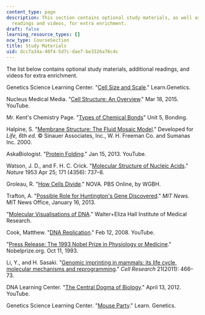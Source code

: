 ```yaml
---
content_type: page
description: This section contains optional study materials, as well as additional
  readings and videos, for extra enrichment.
draft: false
learning_resource_types: []
ocw_type: CourseSection
title: Study Materials
uid: dcc7a34a-40f4-5d7c-dae7-be3326a76c4c
---
```

The list below contains optional study materials, additional readings, and videos for extra enrichment.

Genetics Science Learning Center. "[Cell Size and Scale](https://learn.genetics.utah.edu/content/cells/scale/)." Learn.Genetics.

Nucleus Medical Media. "[Cell Structure: An Overview](https://www.youtube.com/watch?v=URUJD5NEXC8)." Mar 18, 2015. YouTube. 

Mr. Kent's Chemistry Page. "[Types of Chemical Bonds](http://www.kentchemistry.com/links/bonding/typesofBonds.htm)" Unit 5, Bonding.

Halpine, S. "[Membrane Structure: The Fluid Mosaic Model](http://www.susanahalpine.com/anim/Life/memb.htm)." Developed for *Life, 6th ed.* © Sinauer Associates, Inc., W. H. Freeman Co. and Sumanas Inc. 2000.

AskaBiologist. "[Protein Folding](https://www.youtube.com/watch?v=yZ2aY5lxEGE)." Jan 15, 2013. YouTube.

Watson, J. D., and F. H. C. Crick. "[Molecular Structure of Nucleic Acids](https://annals.org/aim/fullarticle/716280/reprint-molecular-structure-nucleic-acids)." *Nature* 1953 Apr 25; 171 (4356): 737–8.

Groleau, R. "[How Cells Divide](https://www.pbs.org/wgbh/nova/body/how-cells-divide.html)." NOVA. PBS Online, by WGBH.

Trafton, A. "[Possible Role for Huntington's Gene Discovered](http://news.mit.edu/2013/possible-role-for-huntingtons-gene-discovered-0116)." *MIT News.* MIT News Office, January 16, 2013.

"[Molecular Visualisations of DNA](https://www.wehi.edu.au/wehi-tv/molecular-visualisations-of-dna/)." Walter+Eliza Hall Institute of Medical Research. 

Cook, Matthew. "[DNA Replication](https://www.youtube.com/watch?v=4jtmOZaIvS0)." Feb 12, 2008. YouTube. 

"[Press Release: The 1993 Nobel Prize in Physiology or Medicine](https://www.nobelprize.org/prizes/medicine/1993/press-release/)." Nobelprize.org. Oct 11, 1993.

Li, Y., and H. Sasaki. "[Genomic imprinting in mammals: its life cycle, molecular mechanisms and reprogramming](https://www.nature.com/articles/cr201115)." *Cell Research* 21(2011): 466–73.

DNA Learning Center. "[The Central Dogma of Biology](https://www.youtube.com/watch?v=9kOGOY7vthk)." April 13, 2012. YouTube.

Genetics Science Learning Center. "[Mouse Party](https://learn.genetics.utah.edu/content/addiction/mouse/)." Learn. Genetics.